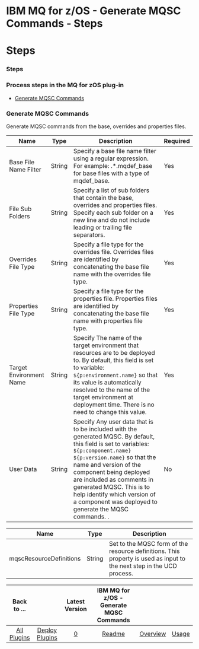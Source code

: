 
IBM MQ for z/OS - Generate MQSC Commands - Steps
================================================

# Steps


### Steps




### Process steps in the MQ for zOS plug-in

* [Generate MQSC Commands](#generate_mqsc_commands)


### Generate MQSC Commands

Generate MQSC commands from the base, overrides and properties files.





| **Name** | **Type** | **Description** | **Required** |
| --- | --- | --- | --- |
| Base File Name Filter | String | Specify a base file name filter using a regular expression. For example: .\*.mqdef\_base for base files with a type of mqdef\_base. | Yes |
| File Sub Folders | String | Specify a list of sub folders that contain the base, overrides and properties files. Specify each sub folder on a new line and do not include leading or trailing file separators. | Yes |
| Overrides File Type | String | Specify a file type for the overrides file. Overrides files are identified by concatenating the base file name with the overrides file type. | Yes |
| Properties File Type | String | Specify a file type for the properties file. Properties files are identified by concatenating the base file name with properties file type. | Yes |
| Target Environment Name | String | Specify The name of the target environment that resources are to be deployed to. By default, this field is set to variable: ``${p:environment.name}`` so that its value is automatically resolved to the name of the target environment at deployment time. There is no need to change this value. | Yes |
| User Data | String | Specify Any user data that is to be included with the generated MQSC. By default, this field is set to variables: ``${p:component.name}`` ``${p:version.name}`` so that the name and version of the component being deployed are included as comments in generated MQSC. This is to help identify which version of a component was deployed to generate the MQSC commands. . | No |




| **Name** | **Type** | **Description** |
| --- | --- | --- |
| mqscResourceDefinitions | String | Set to the MQSC form of the resource definitions. This property is used as input to the next step in the UCD process. |



|Back to ...||Latest Version|IBM MQ for z/OS - Generate MQSC Commands |||
| :---: | :---: | :---: | :---: | :---: | :---: |
|[All Plugins](../../index.md)|[Deploy Plugins](../README.md)|[0]()|[Readme](README.md)|[Overview](overview.md)|[Usage](usage.md)|
